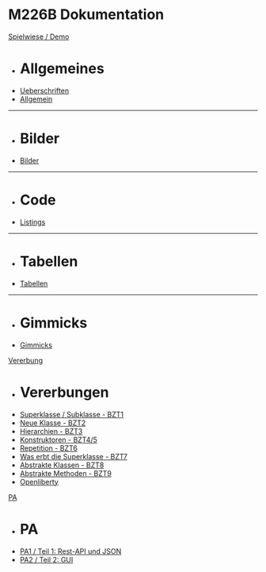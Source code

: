 # M226B Dokumentation

[Spielwiese / Demo]()

  * # Allgemeines
  * [Ueberschriften](subChapter/ueberschriften.md)
  * [Allgemein](subChapter/allgemeines.md)
  - - - -
  * # Bilder
  * [Bilder](subChapter/bilderBeispiele.md)
  - - - -
  * # Code
  * [Listings](subChapter/code.md)
  - - - -
  * # Tabellen
  * [Tabellen](subChapter/tabellen.md)
  - - - -
  * # Gimmicks
  * [Gimmicks](subChapter/gimmicks.md)


[Vererbung]()

  * # Vererbungen
  * [Superklasse / Subklasse - BZT1](subChapter/BZT1/Superklasse.md)
  * [Neue Klasse - BZT2](subChapter/BZT2/neueklasse.md)
  * [Hierarchien - BZT3](subChapter/BZT3/hierarchien.md)
  * [Konstruktoren - BZT4/5](subChapter/BZT4/konstruktoren.md)
  * [Repetition - BZT6](subChapter/BZT6/repetition.md)
  * [Was erbt die Superklasse - BZT7](subChapter/BZT7/erbungsuperClass.md)
  * [Abstrakte Klassen - BZT8](subChapter/BZT8/abstrakteKlasse.md)
  * [Abstrakte Methoden - BZT9](subChapter/BZT9/abstrakteMethode.md)
  * [Openliberty](subChapter/Openliberty/openliberty.md)

[PA]()

  * # PA
  * [PA1 / Teil 1: Rest-API und JSON](subChapter/PA/PA1.md)
  * [PA2 / Teil 2: GUI](subChapter/PA/PA2.md)